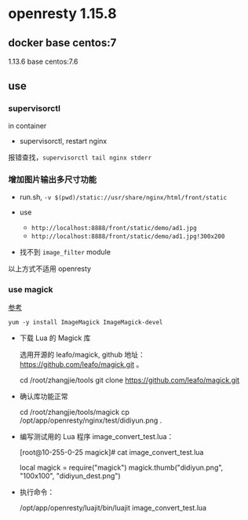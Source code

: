 # openresty 1.15.8

## docker base centos:7

1.13.6 base centos:7.6

## use

### supervisorctl

in container
- supervisorctl, restart nginx

报错查找，`supervisorctl tail nginx stderr`

### 增加图片输出多尺寸功能

- run.sh, `-v $(pwd)/static://usr/share/nginx/html/front/static`
- use
  - `http://localhost:8888/front/static/demo/ad1.jpg`
  - `http://localhost:8888/front/static/demo/ad1.jpg!300x200`

- 找不到 `image_filter` module

以上方式不适用 openresty

### use magick

[参考](https://blog.didiyun.com/index.php/2018/11/19/imagemagickopenresty/)

```
yum -y install ImageMagick ImageMagick-devel
```

- 下载 Lua 的 Magick 库

  选用开源的 leafo/magick, github 地址：https://github.com/leafo/magick.git 。

  cd /root/zhangjie/tools
  git clone https://github.com/leafo/magick.git

- 确认库功能正常

  cd /root/zhangjie/tools/magick
  cp /opt/app/openresty/nginx/test/didiyun.png .

- 编写测试用的 Lua 程序 image_convert_test.lua：

  [root@10-255-0-25 magick]# cat image_convert_test.lua

  local magick = require("magick")
  magick.thumb("didiyun.png", "100x100", "didiyun_dest.png")

- 执行命令：

  /opt/app/openresty/luajit/bin/luajit image_convert_test.lua

